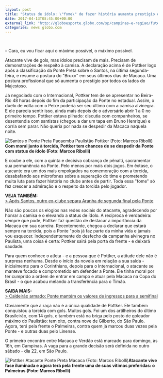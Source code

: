 ```yaml
---
layout: post
title: "Status de ídolo: \"fome\" de fazer história aumenta prestígio de Pottker na Ponte"
date: 2017-04-13T08:45:00+00:00
external_link: "http://globoesporte.globo.com/sp/campinas-e-regiao/futebol/times/ponte-preta/noticia/2017/04/status-de-idolo-fome-de-fazer-historia-aumenta-prestigio-de-pottker-na-ponte.html"
categories: news globo.com
---
```

&nbsp;

– Cara, eu vou ficar aqui o máximo possível, o máximo possível.&nbsp;

Atacante vive de gols, mas ídolos precisam de mais. Precisam de demonstrações de respeito à camisa. A declaração acima é de Pottker logo após a classificação da Ponte Preta sobre o Santos, na última segunda-feira, e resume a postura do "Bruxo" em seus últimos dias de Macaca. Uma postura profissional que só aumenta o prestígio por todos os lados do Majestoso.&nbsp;

Já negociado com o Internacional, Pottker tem de se apresentar no Beira-Rio 48 horas depois do fim da participação da Ponte no estadual. Assim, o duelo de volta com o Peixe poderia ser seu último com a camisa alvinegra. E ele parecia sentir isso, ainda mais depois de o adversário abrir 1 a 0 no primeiro tempo.&nbsp;Pottker estava pilhado: discutia com companheiros, se desentendia com santistas (chegou a dar um tapa em Bruno Henrique) e corria sem parar. Não queria por nada se despedir da Macaca naquela noite.&nbsp;

 ![Santos x Ponte Preta Pacaembu Paulistão Pottker (Foto: Marcos Ribolli)](http://s2.glbimg.com/H7WZ6UrPLgMAvalhitTlVY5LdFI=/0x145:1999x1187/690x360/s.glbimg.com/es/ge/f/original/2017/04/10/pottker01_yNlxGTM.jpg "Santos x Ponte Preta Pacaembu Paulistão Pottker (Foto: Marcos Ribolli)")**Com moral junto à torcida, Pottker tem chances de se despedir da Ponte com status de ídolo&nbsp;(Foto: Marcos Ribolli)**

E coube a ele, com a quinta e decisiva cobrança de pênalti, sacramentar sua permanência na Ponte. Pelo menos por mais dois jogos. Em êxtase, o atacante era um dos mais empolgados na comemoração com a torcida, desabafando aos microfones sobre a superação do time e prometendo muita luta para fazer história no clube antes de partir. Toda essa "fome" só fez crescer a admiração e o respeito da torcida pelo jogador.&nbsp;

**VEJA TAMBÉM:**  
[\>&nbsp;Após Santos, outro ex-clube separa Aranha de segunda final pela Ponte](http://globoesporte.globo.com/sp/campinas-e-regiao/futebol/times/ponte-preta/noticia/2017/04/apos-santos-outro-ex-clube-separa-aranha-de-segunda-final-pela-ponte.html)

Não são poucos os elogios nas redes sociais do atacante, agradecendo por honrar a camisa e o elevando a status de ídolo. A recíproca é verdadeira: sempre que pode, Pottker faz questão de destacar a importância da Macaca em sua carreira. Recentemente, chegou a declarar que estará sempre na torcida, pois a Ponte "pois já faz parte da minha vida e jamais vou esquecer. Independentemente do desfecho da campanha alvinegra no Paulista, uma coisa é certa: Pottker sairá pela porta da frente - e deixará saudade.&nbsp;

Para quem conhece o atleta - e a pessoa que é Pottker, a atitude dele não é surpresa nenhuma. Desde o início da novela em relação a sua saída - inicialmente para o Corinthians, depois para o Internacional, o atacante se manteve focado e comprometido em defender a Ponte. Ele tinha moral por ter cumprido a ordem de entrar em campo e atuar pela Macaca na Copa do Brasil - o que acabou melando a transferência para o Timão.&nbsp;

**SAIBA MAIS:**  
[\> Caldeirão armado: Ponte mantém os valores de ingressos para a semifinal](http://globoesporte.globo.com/sp/campinas-e-regiao/futebol/times/ponte-preta/noticia/2017/04/caldeirao-armado-ponte-mantem-os-valores-de-ingressos-para-semifinal.html#canal-eptv---campinas)  
  
Obviamente que a raça não é a única qualidade de Pottker. Ele também conquistou a torcida com gols. Muitos gols. Foi um dos artilheiros do último Brasileirão, com 14 gols, e também está na briga pelo posto de goleador máximo do Paulistão: tem oito, contra nove de Gilberto, do São Paulo. Agora, terá pela frente o Palmeiras, contra quem já marcou duas vezes pela Ponte - e outras duas pelo Linense.

O primeiro encontro entre Macaca e Verdão está marcado para domingo, às 16h, em Campinas. A vaga para a grande decisão será definida no outro sábado - dia 22, em São Paulo.&nbsp;

 ![Pottker Atacante Ponte Preta Macaca (Foto: Marcos Ribolli)](http://s2.glbimg.com/rMRecZXY4iiiIK39SPXcAvj43Xk=/0x87:1500x870/690x360/s.glbimg.com/es/ge/f/original/2017/04/10/pottker01.jpg "Pottker Atacante Ponte Preta Macaca (Foto: Marcos Ribolli)")**Atacante vive fase iluminada e agora terá pela frente uma de suas vítimas preferidas: o Palmeiras (Foto: Marcos Ribolli)**


